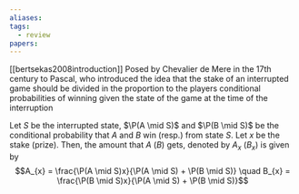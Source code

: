 ```yaml
---
aliases: 
tags:
  - review
papers:
---
```

[[bertsekas2008introduction]]
Posed by Chevalier de Mere in the 17th century to Pascal, who introduced the idea that the stake of an interrupted game should be divided in the proportion to the players conditional probabilities of winning given the state of the game at the time of the interruption

Let $S$ be the interrupted state, $\P(A \mid S)$ and $\P(B \mid S)$ be the conditional probability that $A$ and $B$ win (resp.) from state $S$. Let $x$ be the stake (prize). Then, the amount that $A$ ($B$) gets, denoted by $A_{x}$ ($B_{x}$) is given by
$$A_{x} = \frac{\P(A \mid S)x}{\P(A \mid S) + \P(B \mid S)} \quad B_{x} = \frac{\P(B \mid S)x}{\P(A \mid S) + \P(B \mid S)}$$